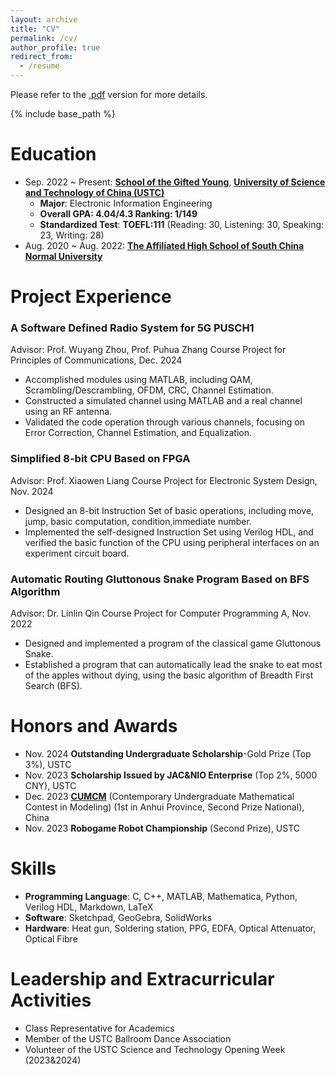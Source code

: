 ```yaml
---
layout: archive
title: "CV"
permalink: /cv/
author_profile: true
redirect_from:
  - /resume
---
```


Please refer to the [.pdf](<../files/Zhenglang Weng cv 4.0.pdf>) version for more details.

{% include base_path %}

Education
======
- Sep. 2022 \~ Present:  [**School of the Gifted Young**](https://en.scgy.ustc.edu.cn/main.htm), [**University of Science and Technology of China (USTC)**](https://en.ustc.edu.cn/)
  - **Major**: Electronic Information Engineering
  - **Overall GPA: 4.04/4.3  Ranking: 1/149**
  - **Standardized Test**: **TOEFL:111** (Reading: 30, Listening: 30, Speaking: 23, Writing: 28)
- Aug. 2020 \~ Aug. 2022: [**The Affiliated High School of South China Normal University**](https://www.hsfz.net.cn/homepage/index.jsp)

Project Experience
======
### A Software Defined Radio System for 5G PUSCH1
Advisor: Prof. Wuyang Zhou, Prof. Puhua Zhang
Course Project for Principles of Communications, Dec. 2024
-  Accomplished modules using MATLAB, including QAM, Scrambling/Descrambling, OFDM, CRC, Channel Estimation.
- Constructed a simulated channel using MATLAB and a real channel using an RF antenna.
- Validated the code operation through various channels, focusing on Error Correction, Channel Estimation, and Equalization.

### Simplified 8-bit CPU Based on FPGA
Advisor: Prof. Xiaowen Liang
Course Project for Electronic System Design, Nov. 2024
-  Designed an 8-bit Instruction Set of basic operations, including move, jump, basic computation, condition,immediate number.
- Implemented the self-designed Instruction Set using Verilog HDL, and verified the basic function of the CPU using peripheral interfaces on an experiment circuit board.


### Automatic Routing Gluttonous Snake Program Based on BFS Algorithm
Advisor: Dr. Linlin Qin
Course Project for Computer Programming A, Nov. 2022
- Designed and implemented a program of the classical game Gluttonous Snake.
- Established a program that can automatically lead the snake to eat most of the apples without dying, using the basic algorithm of Breadth First Search (BFS).


Honors and Awards
======
- Nov. 2024 **Outstanding Undergraduate Scholarship**-Gold Prize (Top 3%), USTC 
- Nov. 2023 **Scholarship Issued by JAC&NIO Enterprise** (Top 2%, 5000 CNY), USTC 
- Dec. 2023 [**CUMCM**](https://en.mcm.edu.cn/) (Contemporary Undergraduate Mathematical Contest in Modeling)  (1st in Anhui Province, Second Prize National), China
- Nov. 2023 **Robogame Robot Championship** (Second Prize), USTC 


Skills
======

- **Programming Language**: C, C++, MATLAB, Mathematica, Python, Verilog HDL, Markdown, LaTeX
- **Software**: Sketchpad, GeoGebra, SolidWorks
- **Hardware**: Heat gun, Soldering station, PPG, EDFA, Optical Attenuator, Optical Fibre

Leadership and Extracurricular Activities
======
- Class Representative for Academics
- Member of the USTC Ballroom Dance Association
- Volunteer of the USTC Science and Technology Opening Week (2023&2024)


<!-- Education
======
* Ph.D in Version Control Theory, GitHub University, 2018 (expected)
* M.S. in Jekyll, GitHub University, 2014
* B.S. in GitHub, GitHub University, 2012

Work experience
======
* Spring 2024: Academic Pages Collaborator
  * Github University
  * Duties includes: Updates and improvements to template
  * Supervisor: The Users

* Fall 2015: Research Assistant
  * Github University
  * Duties included: Merging pull requests
  * Supervisor: Professor Hub

* Summer 2015: Research Assistant
  * Github University
  * Duties included: Tagging issues
  * Supervisor: Professor Git
  
Skills
======
* Skill 1
* Skill 2
  * Sub-skill 2.1
  * Sub-skill 2.2
  * Sub-skill 2.3
* Skill 3

Publications
======
  <ul>{% for post in site.publications reversed %}
    {% include archive-single-cv.html %}
  {% endfor %}</ul>
  
Talks
======
  <ul>{% for post in site.talks reversed %}
    {% include archive-single-talk-cv.html  %}
  {% endfor %}</ul>
  
Teaching
======
  <ul>{% for post in site.teaching reversed %}
    {% include archive-single-cv.html %}
  {% endfor %}</ul>
  
Service and leadership
======
* Currently signed in to 43 different slack teams -->
